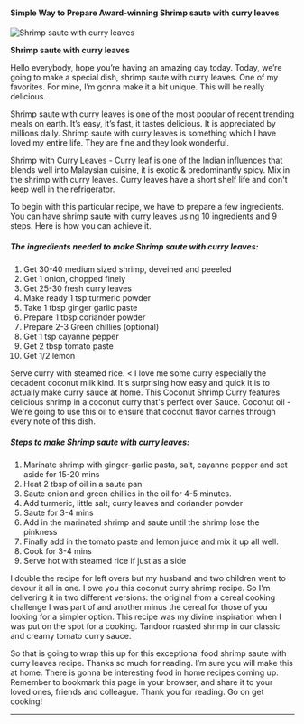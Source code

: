             

#### Simple Way to Prepare Award-winning Shrimp saute with curry leaves

![Shrimp saute with curry leaves](https://img-global.cpcdn.com/recipes/d6f5244d30617447/751x532cq70/shrimp-saute-with-curry-leaves-recipe-main-photo.jpg)

**Shrimp saute with curry leaves**

Hello everybody, hope you’re having an amazing day today. Today, we’re going to make a special dish, shrimp saute with curry leaves. One of my favorites. For mine, I’m gonna make it a bit unique. This will be really delicious.

Shrimp saute with curry leaves is one of the most popular of recent trending meals on earth. It’s easy, it’s fast, it tastes delicious. It is appreciated by millions daily. Shrimp saute with curry leaves is something which I have loved my entire life. They are fine and they look wonderful.

Shrimp with Curry Leaves - Curry leaf is one of the Indian influences that blends well into Malaysian cuisine, it is exotic & predominantly spicy. Mix in the shrimp with curry leaves. Curry leaves have a short shelf life and don't keep well in the refrigerator.

To begin with this particular recipe, we have to prepare a few ingredients. You can have shrimp saute with curry leaves using 10 ingredients and 9 steps. Here is how you can achieve it.

##### The ingredients needed to make Shrimp saute with curry leaves:

1.  Get 30-40 medium sized shrimp, deveined and peeeled
2.  Get 1 onion, chopped finely
3.  Get 25-30 fresh curry leaves
4.  Make ready 1 tsp turmeric powder
5.  Take 1 tbsp ginger garlic paste
6.  Prepare 1 tbsp coriander powder
7.  Prepare 2-3 Green chillies (optional)
8.  Get 1 tsp cayanne pepper
9.  Get 2 tbsp tomato paste
10.  Get 1/2 lemon

Serve curry with steamed rice. < I love me some curry especially the decadent coconut milk kind. It's surprising how easy and quick it is to actually make curry sauce at home. This Coconut Shrimp Curry features delicious shrimp in a coconut curry that's perfect over Sauce. Coconut oil - We're going to use this oil to ensure that coconut flavor carries through every note of this dish.

##### Steps to make Shrimp saute with curry leaves:

1.  Marinate shrimp with ginger-garlic pasta, salt, cayanne pepper and set aside for 15-20 mins
2.  Heat 2 tbsp of oil in a saute pan
3.  Saute onion and green chillies in the oil for 4-5 minutes.
4.  Add turmeric, little salt, curry leaves and coriander powder
5.  Saute for 3-4 mins
6.  Add in the marinated shrimp and saute until the shrimp lose the pinkness
7.  Finally add in the tomato paste and lemon juice and mix it up all well.
8.  Cook for 3-4 mins
9.  Serve hot with steamed rice if just as a side

I double the recipe for left overs but my husband and two children went to devour it all in one. I owe you this coconut curry shrimp recipe. So I'm delivering it in two different versions: the original from a cereal cooking challenge I was part of and another minus the cereal for those of you looking for a simpler option. This recipe was my divine inspiration when I was put on the spot for a cooking. Tandoor roasted shrimp in our classic and creamy tomato curry sauce.

So that is going to wrap this up for this exceptional food shrimp saute with curry leaves recipe. Thanks so much for reading. I’m sure you will make this at home. There is gonna be interesting food in home recipes coming up. Remember to bookmark this page in your browser, and share it to your loved ones, friends and colleague. Thank you for reading. Go on get cooking!

* * *